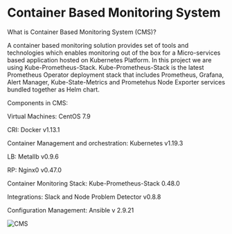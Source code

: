 # Container Based Monitoring System

What is Container Based Monitoring System (CMS)?

A container based monitoring solution provides set of tools and technologies which enables monitoring out of the box for a Micro-services based application hosted on Kubernetes Platform. In this project we are using Kube-Prometheus-Stack. Kube-Prometheus-Stack is the latest Prometheus Operator deployment stack that includes Prometheus, Grafana, Alert Manager, Kube-State-Metrics and Prometehus Node Exporter services bundled together as Helm chart.

Components in CMS:

Virtual Machines: CentOS 7.9

CRI: Docker v1.13.1

Container Management and orchestration: Kubernetes v1.19.3

LB: Metallb v0.9.6

RP: Nginx0 v0.47.0

Container Monitoring Stack: Kube-Prometheus-Stack 0.48.0

Integrations: Slack and Node Problem Detector v0.8.8

Configuration Management: Ansible v 2.9.21


![CMS](https://user-images.githubusercontent.com/44496498/123605688-b953f000-d819-11eb-8b6a-c7d5f78f56d3.PNG)

